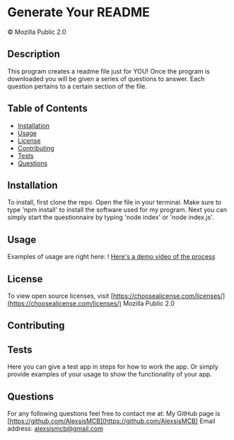 # Generate Your README
&copy; Mozilla Public 2.0

## Description
This program creates a readme file just for YOU! Once the program is downloaded you will be given a series of questions to answer. Each question pertains to a certain section of the file.

## Table of Contents
* [Installation](#Installation)
* [Usage](#Usage)
* [License](#License)
* [Contributing](#Contributing)
* [Tests](#Tests)
* [Questions](#Questions)
  
## Installation
To install, first clone the repo. Open the file in your terminal. Make sure to type 'npm install' to install the software used for my program. Next you can simply start the questionnaire by typing 'node index' or 'node index.js'.

## Usage
Examples of usage are right here: ! [Here's a demo video of the process](https://drive.google.com/file/d/1kF7N58y8Gkm5SdECpMR0FcXYbm75TA-a/view)

## License
To view open source licenses, visit [https://choosealicense.com/licenses/](https://choosealicense.com/licenses/)
Mozilla Public 2.0

## Contributing
      
## Tests
Here you can give a test app in steps for how to work the app. Or simply provide examples of your usage to show the functionality of your app.

## Questions
For any following questions feel free to contact me at:
My GitHub page is [https://github.com/AlexsisMCB](https://github.com/AlexsisMCB)
Email address: [alexsismcb@gmail.com](alexsismcb@gmail.com)
